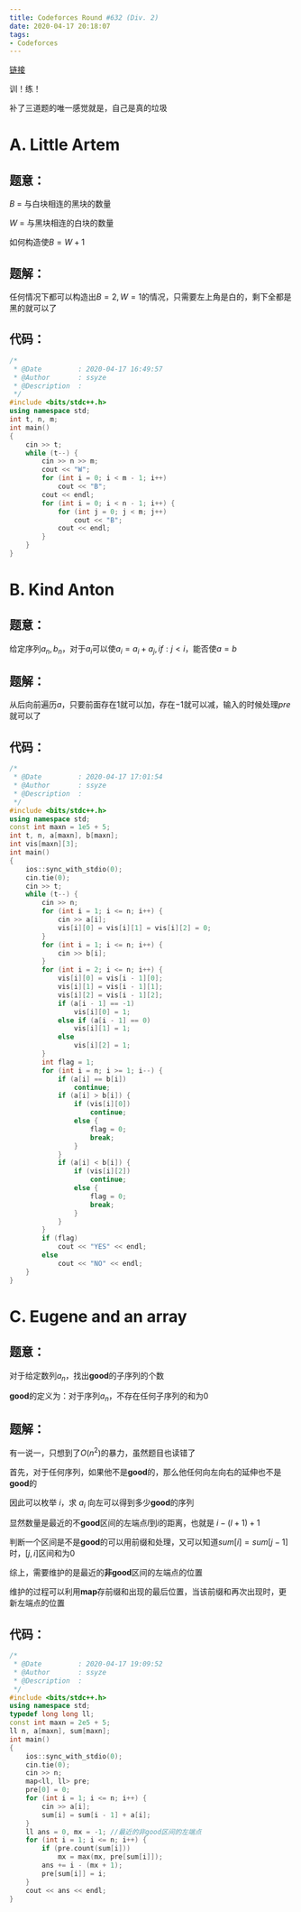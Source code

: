 ```yaml
---
title: Codeforces Round #632 (Div. 2)
date: 2020-04-17 20:18:07
tags:
- Codeforces
---
```


[链接](https://codeforces.com/contest/1333)

训！练！

<!--more-->

补了三道题的唯一感觉就是，自己是真的垃圾

# A. Little Artem

## 题意：

$B$ = 与白块相连的黑块的数量

$W$ = 与黑块相连的白块的数量

如何构造使$B = W+1$

## 题解：

任何情况下都可以构造出$B=2,W=1$的情况，只需要左上角是白的，剩下全都是黑的就可以了

## 代码：

```c++
/*
 * @Date         : 2020-04-17 16:49:57
 * @Author       : ssyze
 * @Description  : 
 */
#include <bits/stdc++.h>
using namespace std;
int t, n, m;
int main()
{
    cin >> t;
    while (t--) {
        cin >> n >> m;
        cout << "W";
        for (int i = 0; i < m - 1; i++)
            cout << "B";
        cout << endl;
        for (int i = 0; i < n - 1; i++) {
            for (int j = 0; j < m; j++)
                cout << "B";
            cout << endl;
        }
    }
}
```

# B. Kind Anton

## 题意：

给定序列$a_{n},b_{n}$，对于$a_{i}$可以使$a_{i}=a_{i}+a_{j},if:j<i$，能否使$a = b$

## 题解：

从后向前遍历$a$，只要前面存在$1$就可以加，存在$-1$就可以减，输入的时候处理$pre$就可以了

## 代码：

```c++
/*
 * @Date         : 2020-04-17 17:01:54
 * @Author       : ssyze
 * @Description  : 
 */
#include <bits/stdc++.h>
using namespace std;
const int maxn = 1e5 + 5;
int t, n, a[maxn], b[maxn];
int vis[maxn][3];
int main()
{
    ios::sync_with_stdio(0);
    cin.tie(0);
    cin >> t;
    while (t--) {
        cin >> n;
        for (int i = 1; i <= n; i++) {
            cin >> a[i];
            vis[i][0] = vis[i][1] = vis[i][2] = 0;
        }
        for (int i = 1; i <= n; i++) {
            cin >> b[i];
        }
        for (int i = 2; i <= n; i++) {
            vis[i][0] = vis[i - 1][0];
            vis[i][1] = vis[i - 1][1];
            vis[i][2] = vis[i - 1][2];
            if (a[i - 1] == -1)
                vis[i][0] = 1;
            else if (a[i - 1] == 0)
                vis[i][1] = 1;
            else
                vis[i][2] = 1;
        }
        int flag = 1;
        for (int i = n; i >= 1; i--) {
            if (a[i] == b[i])
                continue;
            if (a[i] > b[i]) {
                if (vis[i][0])
                    continue;
                else {
                    flag = 0;
                    break;
                }
            }
            if (a[i] < b[i]) {
                if (vis[i][2])
                    continue;
                else {
                    flag = 0;
                    break;
                }
            }
        }
        if (flag)
            cout << "YES" << endl;
        else
            cout << "NO" << endl;
    }
}
```

# C. Eugene and an array

## 题意：

对于给定数列$a_{n}$，找出**good**的子序列的个数

**good**的定义为：对于序列$a_{n}$，不存在任何子序列的和为0

## 题解：

有一说一，只想到了$O(n^2)$的暴力，虽然题目也读错了

首先，对于任何序列，如果他不是**good**的，那么他任何向左向右的延伸也不是**good**的

因此可以枚举 $i$，求 $a_{i}$ 向左可以得到多少**good**的序列

显然数量是最近的不**good**区间的左端点$l$到$i$的距离，也就是 $i - (l+1) + 1$

判断一个区间是不是**good**的可以用前缀和处理，又可以知道$sum[i]=sum[j-1]$时，$[j,i]$区间和为0

综上，需要维护的是最近的**非good**区间的左端点的位置

维护的过程可以利用**map**存前缀和出现的最后位置，当该前缀和再次出现时，更新左端点的位置

## 代码：

```c++
/*
 * @Date         : 2020-04-17 19:09:52
 * @Author       : ssyze
 * @Description  : 
 */
#include <bits/stdc++.h>
using namespace std;
typedef long long ll;
const int maxn = 2e5 + 5;
ll n, a[maxn], sum[maxn];
int main()
{
    ios::sync_with_stdio(0);
    cin.tie(0);
    cin >> n;
    map<ll, ll> pre;
    pre[0] = 0;
    for (int i = 1; i <= n; i++) {
        cin >> a[i];
        sum[i] = sum[i - 1] + a[i];
    }
    ll ans = 0, mx = -1; //最近的非good区间的左端点
    for (int i = 1; i <= n; i++) {
        if (pre.count(sum[i]))
            mx = max(mx, pre[sum[i]]);
        ans += i - (mx + 1); 
        pre[sum[i]] = i;
    }
    cout << ans << endl;
}
```

